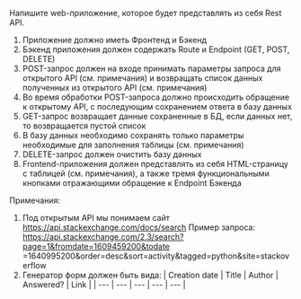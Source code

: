 Напишите web-приложение, которое будет представлять из себя Rest API. 
  1. Приложение должно иметь Фронтенд и Бэкенд
  2. Бэкенд приложения должен содержать Route и Endpoint (GET, POST, DELETE)
  3. POST-запрос должен на входе принимать параметры запроса для открытого API 
  (см. примечания) и возвращать список данных полученных из открытого API (см. 
  примечания)
  4. Во время обработки POST-запроса должно происходить обращение к открытому 
  API, с последующим сохранением ответа в базу данных
  5. GET-запрос возвращает данные сохраненные в БД, если данных нет, то 
  возвращается пустой список
  6. В базу данных необходимо сохранять только параметры необходимые для 
  заполнения таблицы (см. примечания)
  7. DELETE-запрос должен очистить базу данных
  8. Frontend-приложения должен представлять из себя HTML-страницу с таблицей (см. 
  примечания), а также тремя функциональными кнопками отражающими 
  обращение к Endpoint Бэкенда

Примечания:
  1. Под открытым API мы понимаем сайт https://api.stackexchange.com/docs/search
  Пример запроса: 
  https://api.stackexchange.com/2.3/search?page=1&fromdate=1609459200&todate
  =1640995200&order=desc&sort=activity&tagged=python&site=stackoverflow
  2. Генератор форм должен быть вида:
      | Creation date | Title | Author | Answered? | Link |
      | --- | --- | --- | --- | --- | 
